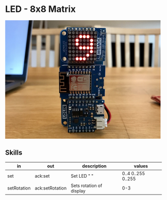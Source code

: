 # LED - 8x8 Matrix

<img src=demo.jpg width=500>

## Skills

| in          | out             | description                          | values             |
|-------------|-----------------|--------------------------------------|--------------------|
| set         | ack:set         | Set LED "<PATTERN> <VALUE> <UPDATE>" | 0..4 0..255 0..255 |
| setRotation | ack:setRotation | Sets rotation of display             | 0-3                |
